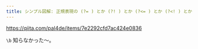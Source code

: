 ```yaml
---
title: シンプル図解: 正規表現の (?= ) とか (?! ) とか (?<= ) とか (?<! ) とか - Qiita
---
```


https://qiita.com/pal4de/items/7e2292cfd7ac424e0836

`\b` 知らなかった〜。

